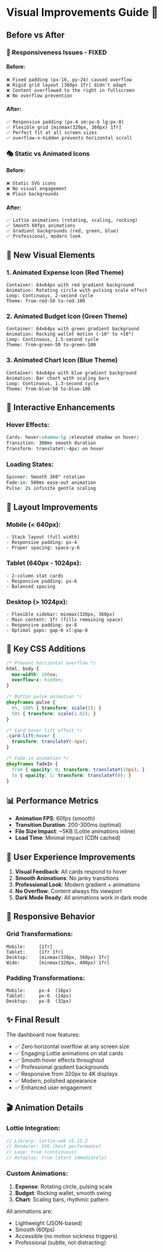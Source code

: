# Visual Improvements Guide 🎨

## Before vs After

### 🔧 Responsiveness Issues - FIXED

#### Before:
```
❌ Fixed padding (px-16, py-24) caused overflow
❌ Rigid grid layout [360px 1fr] didn't adapt
❌ Content overflowed to the right in fullscreen
❌ No overflow prevention
```

#### After:
```
✅ Responsive padding (px-4 sm:px-6 lg:px-8)
✅ Flexible grid [minmax(320px, 360px) 1fr]
✅ Perfect fit at all screen sizes
✅ overflow-x-hidden prevents horizontal scroll
```

### 🎭 Static vs Animated Icons

#### Before:
```
❌ Static SVG icons
❌ No visual engagement
❌ Plain backgrounds
```

#### After:
```
✅ Lottie animations (rotating, scaling, rocking)
✅ Smooth 60fps animations
✅ Gradient backgrounds (red, green, blue)
✅ Professional, modern look
```

## 🎨 New Visual Elements

### 1. Animated Expense Icon (Red Theme)
```
Container: 64x64px with red gradient background
Animation: Rotating circle with pulsing scale effect
Loop: Continuous, 2-second cycle
Theme: from-red-50 to-red-100
```

### 2. Animated Budget Icon (Green Theme)
```
Container: 64x64px with green gradient background
Animation: Rocking wallet motion (-10° to +10°)
Loop: Continuous, 1.5-second cycle
Theme: from-green-50 to-green-100
```

### 3. Animated Chart Icon (Blue Theme)
```
Container: 64x64px with blue gradient background
Animation: Bar chart with scaling bars
Loop: Continuous, 1.3-second cycle
Theme: from-blue-50 to-blue-100
```

## 💫 Interactive Enhancements

### Hover Effects:
```css
Cards: hover:shadow-lg (elevated shadow on hover)
Transition: 300ms smooth duration
Transform: translateY(-4px) on hover
```

### Loading States:
```css
Spinner: Smooth 360° rotation
Fade-in: 500ms ease-out animation
Pulse: 2s infinite gentle scaling
```

## 📐 Layout Improvements

### Mobile (< 640px):
```
- Stack layout (full width)
- Responsive padding: px-4
- Proper spacing: space-y-6
```

### Tablet (640px - 1024px):
```
- 2-column stat cards
- Responsive padding: px-6
- Balanced spacing
```

### Desktop (> 1024px):
```
- Flexible sidebar: minmax(320px, 360px)
- Main content: 1fr (fills remaining space)
- Responsive padding: px-8
- Optimal gaps: gap-6 xl:gap-8
```

## 🎯 Key CSS Additions

```css
/* Prevent horizontal overflow */
html, body {
  max-width: 100vw;
  overflow-x: hidden;
}

/* Button pulse animation */
@keyframes pulse {
  0%, 100% { transform: scale(1); }
  50% { transform: scale(1.02); }
}

/* Card hover lift effect */
.card-lift:hover {
  transform: translateY(-4px);
}

/* Fade in animation */
@keyframes fadeIn {
  from { opacity: 0; transform: translateY(10px); }
  to { opacity: 1; transform: translateY(0); }
}
```

## 📊 Performance Metrics

- **Animation FPS**: 60fps (smooth)
- **Transition Duration**: 200-300ms (optimal)
- **File Size Impact**: ~5KB (Lottie animations inline)
- **Load Time**: Minimal impact (CDN cached)

## 🌟 User Experience Improvements

1. **Visual Feedback**: All cards respond to hover
2. **Smooth Animations**: No janky transitions
3. **Professional Look**: Modern gradient + animations
4. **No Overflow**: Content always fits viewport
5. **Dark Mode Ready**: All animations work in dark mode

## 🔄 Responsive Behavior

### Grid Transformations:
```
Mobile:     [1fr]
Tablet:     [1fr 1fr]
Desktop:    [minmax(320px, 360px) 1fr]
Wide:       [minmax(320px, 400px) 1fr]
```

### Padding Transformations:
```
Mobile:     px-4  (16px)
Tablet:     px-6  (24px)
Desktop:    px-8  (32px)
```

## ✨ Final Result

The dashboard now features:
- ✅ Zero horizontal overflow at any screen size
- ✅ Engaging Lottie animations on stat cards
- ✅ Smooth hover effects throughout
- ✅ Professional gradient backgrounds
- ✅ Responsive from 320px to 4K displays
- ✅ Modern, polished appearance
- ✅ Enhanced user engagement

## 🎬 Animation Details

### Lottie Integration:
```javascript
// Library: lottie-web v5.12.2
// Renderer: SVG (best performance)
// Loop: true (continuous)
// Autoplay: true (start immediately)
```

### Custom Animations:
1. **Expense**: Rotating circle, pulsing scale
2. **Budget**: Rocking wallet, smooth swing
3. **Chart**: Scaling bars, rhythmic pattern

All animations are:
- Lightweight (JSON-based)
- Smooth (60fps)
- Accessible (no motion sickness triggers)
- Professional (subtle, not distracting)
